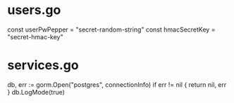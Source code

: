 

# users.go
const userPwPepper = "secret-random-string"
const hmacSecretKey = "secret-hmac-key"

# services.go
db, err := gorm.Open("postgres", connectionInfo)
if err != nil {
  return nil, err
}
db.LogMode(true)
